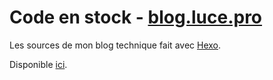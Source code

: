 # Code en stock - [blog.luce.pro](http://blog.luce.pro/)

Les sources de mon blog technique fait avec [Hexo](https://hexo.io).

Disponible [ici](http://blog.luce.pro/).

